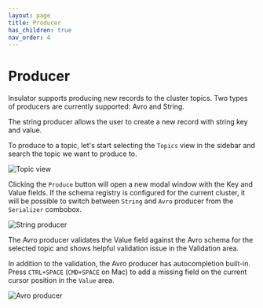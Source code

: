 ```yaml
---
layout: page
title: Producer
has_children: true
nav_order: 4
---
```

# Producer

Insulator supports producing new records to the cluster topics.
Two types of producers are currently supported: Avro and String.

The string producer allows the user to create a new record with string key and value.

To produce to a topic, let's start selecting the `Topics` view in the sidebar and search the topic we want to produce to.

![Topic view]({{site.baseurl}}/images/wiki/Producer/SearchTopic.png)

Clicking the `Produce` button will open a new modal window with the Key and Value fields. If the schema registry is configured for the current cluster, it will be possible to switch between `String` and `Avro` producer from the `Serializer` combobox.

![String producer]({{site.baseurl}}/images/wiki/Producer/StringProducer.png)

The Avro producer validates the Value field against the Avro schema for the selected topic and shows helpful validation issue in the Validation area.

In addition to the validation, the Avro producer has autocompletion built-in.
Press `CTRL+SPACE` (`CMD+SPACE` on Mac) to add a missing field on the current cursor position in the `Value` area.

![Avro producer]({{site.baseurl}}/images/wiki/Producer/AvroProducer.png)
